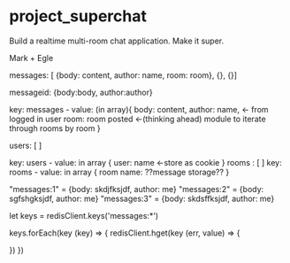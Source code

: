 # project_superchat
Build a realtime multi-room chat application. Make it super.

Mark + Egle

messages: [ {body: content, author: name, room: room}, {}, {}]

messageid: {body:body, author:author}

key: messages -
value: (in array){
  body: content,
  author: name, <- from logged in user
  room: room posted <-(thinking ahead) module to iterate through rooms by room
}

users: [ ]

key: users - 
value: in array {
  user: name <-store as cookie
}
rooms : [ ]
key: rooms -
value: in array {
  room name: ??message storage??
}


"messages:1" = {body: skdjfksjdf, author: me}
"messages:2" = {body: sgfshgksjdf, author: me}
"messages:3" = {body: skdsffksjdf, author: me}

let keys = redisClient.keys('messages:*')

keys.forEach(key (key) => {
  redisClient.hget(key (err, value) => {

  })
})